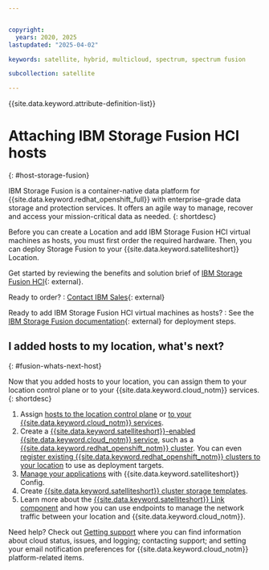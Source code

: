 ```yaml
---


copyright:
  years: 2020, 2025
lastupdated: "2025-04-02"

keywords: satellite, hybrid, multicloud, spectrum, spectrum fusion

subcollection: satellite

---
```


{{site.data.keyword.attribute-definition-list}}


# Attaching IBM Storage Fusion HCI hosts
{: #host-storage-fusion}

IBM Storage Fusion is a container-native data platform for {{site.data.keyword.redhat_openshift_full}} with enterprise-grade data storage and protection services. It offers an agile way to manage, recover and access your mission-critical data as needed.
{: shortdesc}

Before you can create a Location and add IBM Storage Fusion HCI virtual machines as hosts, you must first order the required hardware. Then, you can deploy Storage Fusion to your {{site.data.keyword.satelliteshort}} Location. 

Get started by reviewing the benefits and solution brief of [IBM Storage Fusion HCI](https://www.ibm.com/products/storage-fusion){: external}.


Ready to order?
:   [Contact IBM Sales](https://www.ibm.com/products/storage-fusion){: external}

Ready to add IBM Storage Fusion HCI virtual machines as hosts?
:   See the [IBM Storage Fusion documentation](https://www.ibm.com/docs/en/storage-fusion/2.6.0?topic=cloud-satellite-storage-fusion-hci-system){: external} for deployment steps.

## I added hosts to my location, what's next?
{: #fusion-whats-next-host}

Now that you added hosts to your location, you can assign them to your location control plane or to your {{site.data.keyword.cloud_notm}} services.
{: shortdesc}

1. Assign [hosts to the location control plane](/docs/satellite?topic=satellite-setup-control-plane) or [to your {{site.data.keyword.cloud_notm}} services](/docs/satellite?topic=satellite-assigning-hosts).
2. Create a [{{site.data.keyword.satelliteshort}}-enabled {{site.data.keyword.cloud_notm}} service](/docs/satellite?topic=satellite-managed-services), such as a [{{site.data.keyword.redhat_openshift_notm}} cluster](/docs/openshift?topic=openshift-satellite-clusters). You can even [register existing {{site.data.keyword.redhat_openshift_notm}} clusters to your location](/docs/satellite?topic=satellite-register-openshift-clusters) to use as deployment targets.
3. [Manage your applications](/docs/satellite?topic=satellite-cluster-config) with {{site.data.keyword.satelliteshort}} Config.
4. Create [{{site.data.keyword.satelliteshort}} cluster storage templates](/docs/satellite?topic=satellite-storage-template-ov).
5. Learn more about the [{{site.data.keyword.satelliteshort}} Link component](/docs/satellite?topic=satellite-link-location-cloud) and how you can use endpoints to manage the network traffic between your location and {{site.data.keyword.cloud_notm}}.

Need help? Check out [Getting support](/docs/satellite?topic=satellite-get-help) where you can find information about cloud status, issues, and logging; contacting support; and setting your email notification preferences for {{site.data.keyword.cloud_notm}} platform-related items.
